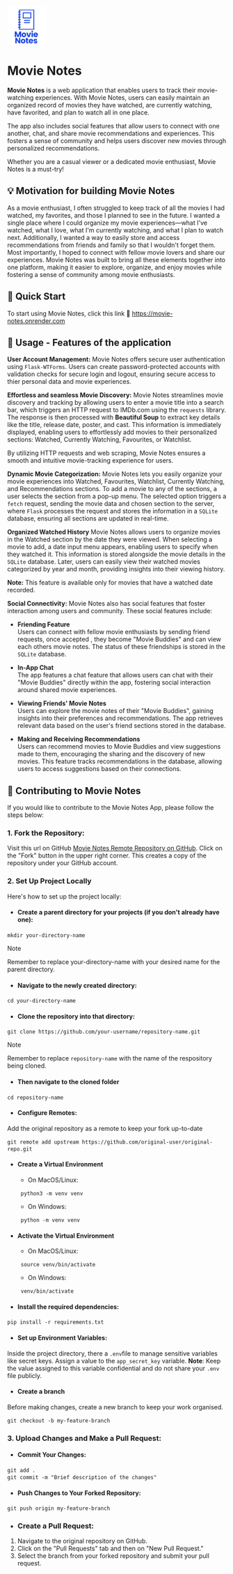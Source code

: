 <img src="/static/Images/Movie Notes-logo/Movie Notes (4).png" alt="Movie Notes Logo, an illustration of a notebook" width="90" height="90">

# Movie Notes
**Movie Notes** is a web application that enables users to track their movie-watching experiences. With Movie Notes, users can easily maintain an organized record of movies they have watched, are currently watching, have favorited, and plan to watch all in one place.

The app also includes social features that allow users to connect with one another, chat, and share movie recommendations and experiences. This fosters a sense of community and helps users discover new movies through personalized recommendations.

Whether you are a casual viewer or a dedicated movie enthusiast, Movie Notes is a must-try!

## :bulb: Motivation for building Movie Notes
As a movie enthusiast, I often struggled to keep track of all the movies I had watched, my favorites, and those I planned to see in the future. I wanted a single place where I could organize my movie experiences—what I've watched, what I love, what I'm currently watching, and what I plan to watch next. Additionally, I wanted a way to easily store and access recommendations from friends and family so that I wouldn't forget them. Most importantly, I hoped to connect with fellow movie lovers and share our experiences. Movie Notes was built to bring all these elements together into one platform, making it easier to explore, organize, and enjoy movies while fostering a sense of community among movie enthusiasts.


## :rocket: Quick Start
To start using Movie Notes, click this link :link: https://movie-notes.onrender.com


## :open_book: Usage - Features of the application
**User Account Management:**
Movie Notes offers secure user authentication using `Flask-WTForms`. Users can create password-protected accounts with validation checks for secure login and logout, ensuring secure access to thier personal data and movie experiences.

**Effortless and seamless Movie Discovery:**
Movie Notes streamlines movie discovery and tracking by allowing users to enter a movie title into a search bar, which triggers an HTTP request to IMDb.com using the `requests` library. The response is then processed with **Beautiful Soup** to extract key details like the title, release date, poster, and cast. This information is immediately displayed, enabling users to effortlessly add movies to their personalized sections: Watched, Currently Watching, Favourites, or Watchlist.

By utilizing HTTP requests and web scraping, Movie Notes ensures a smooth and intuitive movie-tracking experience for users.

**Dynamic Movie Categorization:**
Movie Notes lets you easily organize your movie experiences into Watched, Favourites, Watchlist, Currently Watching, and Recommendations sections. To add a movie to any of the sections, a user selects the section from a pop-up menu. The selected option triggers a `fetch` request, sending the movie data and chosen section to the server, where `Flask` processes the request and stores the information in a `SQLite` database, ensuring all sections are updated in real-time.

**Organized Watched History**
Movie Notes allows users to organize movies in the Watched section by the date they were viewed. When selecting a movie to add, a date input menu appears, enabling users to specify when they watched it. This information is stored alongside the movie details in the `SQLite` database. Later, users can easily view their watched movies categorized by year and month, providing insights into their viewing history. 

**Note:** This feature is available only for movies that have a watched date recorded.

**Social Connectivity:**
Movie Notes also has social features that foster interaction among users and community. These social features include:
- **Friending Feature**  
  Users can connect with fellow movie enthusiasts by sending friend requests, once accepted , they become "Movie Buddies" and can view each others movie notes. The status of these friendships is stored in the `SQLite` database.

- **In-App Chat**  
  The app features a chat feature that allows users can chat with their "Movie Buddies" directly within the app, fostering social interaction around shared movie experiences. 

- **Viewing Friends' Movie Notes**  
  Users can explore the movie notes of their "Movie Buddies", gaining insights into their preferences and recommendations. The app retrieves relevant data based on the user's friend sections stored in the database.

- **Making and Receiving Recommendations**  
  Users can recommend movies to Movie Buddies and view suggestions made to them, encouraging the sharing and the discovery of new movies. This feature tracks recommendations in the database, allowing users to access suggestions based on their connections.

## :handshake: Contributing to Movie Notes
If you would like to contribute to the Movie Notes App, please follow the steps below:
### 1. Fork the Repository:
Visit this url on GitHub [Movie Notes Remote Repository on GitHub](https://github.com/norahariokot/movieNotes). Click on the "Fork" button in the upper right corner. This creates a copy of the repository under your GitHub account.

### 2. Set Up Project Locally
Here's how to set up the project locally:

- #### Create a parent directory for your projects (if you don't already have one):
```
mkdir your-directory-name
```
> [!NOTE]
> Remember to replace your-directory-name with your desired name for the parent directory.

- #### Navigate to the newly created directory:
```
cd your-directory-name
```

- #### Clone the repository into that directory:
```
git clone https://github.com/your-username/repository-name.git
```
> [!NOTE]
> Remember to replace `repository-name` with the name of the respository being cloned.

- #### Then navigate to the cloned folder 
```
cd repository-name
```

- #### Configure Remotes:
Add the original repository as a remote to keep your fork up-to-date
```
git remote add upstream https://github.com/original-user/original-repo.git
```

- #### Create a Virtual Environment
  - On MacOS/Linux:
  ```
   python3 -m venv venv
  ```
  - On Windows:
  ```
   python -m venv venv
  ```
- #### Activate the Virtual Environment
  - On MacOS/Linux:
  ```
   source venv/bin/activate
  ```
  - On Windows:
  ```
   venv/bin/activate
  ```  

- #### Install the required dependencies:
```
pip install -r requirements.txt
```

- #### Set up Environment Variables:
Inside the project directory, there a `.env`file to manage sensitive variables like secret keys. Assign a value to the `app_secret_key` variable. 
**Note**: Keep the value assigned to this variable confidential and do not share your `.env` file publicly.


- #### Create a branch
Before making changes, create a new branch to keep your work organised.
```
git checkout -b my-feature-branch
```

### 3. Upload Changes and Make a Pull Request:
- #### Commit Your Changes:
```
git add .
git commit -m "Brief description of the changes"
```

- #### Push Changes to Your Forked Repository:
```
git push origin my-feature-branch
```

- ### Create a Pull Request:
1. Navigate to the original repository on GitHub.
2. Click on the "Pull Requests" tab and then on "New Pull Request."
3. Select the branch from your forked repository and submit your pull request.





